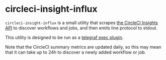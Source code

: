# circleci-insight-influx

`circleci-insight-influx` is a small utility that scrapes [the CircleCI Insights API](https://circleci.com/docs/api/v2/#circleci-api-insights)
to discover workflows and jobs,
and then emits line protocol to stdout.

This utility is designed to be run as a [telegraf exec plugin](https://github.com/influxdata/telegraf/blob/master/plugins/inputs/exec/README.md).

Note that the CircleCI summary metrics are updated daily,
so this may mean that it can take up to 24h to discover a newly added workflow or job.
